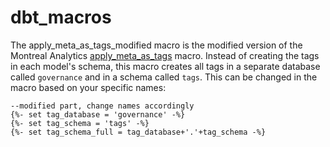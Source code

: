 # dbt_macros
The apply_meta_as_tags_modified macro is the modified version of the Montreal Analytics [apply_meta_as_tags](https://github.com/Montreal-Analytics/dbt-snowflake-utils/blob/0.5.0/macros/apply_meta_as_tags.sql) macro. Instead of creating the tags in each model's schema, this macro creates all tags in a separate database called `governance` and in a schema called `tags`. This can be changed in the macro based on your specific names:

```
--modified part, change names accordingly
{%- set tag_database = 'governance' -%}
{%- set tag_schema = 'tags' -%}
{%- set tag_schema_full = tag_database+'.'+tag_schema -%}
```
